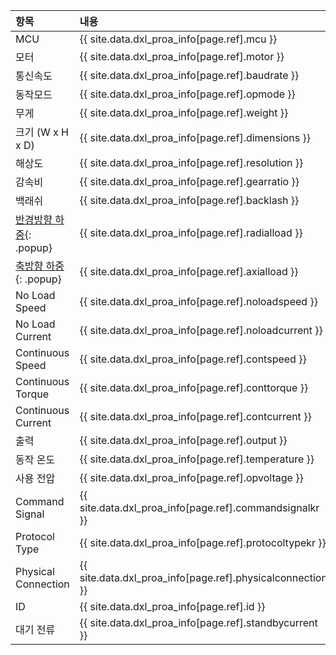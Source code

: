 
| 항목                      | 내용                                                                                                                                           |
|:--------------------------|:-----------------------------------------------------------------------------------------------------------------------------------------------|
| MCU                       | {{ site.data.dxl_proa_info[page.ref].mcu }}                                                                                                    |
| 모터                      | {{ site.data.dxl_proa_info[page.ref].motor }}                                                                                                  |
| 통신속도                  | {{ site.data.dxl_proa_info[page.ref].baudrate }}                                                                                               |
| 동작모드                  | {{ site.data.dxl_proa_info[page.ref].opmode }}                                                                                                 |
| 무게                      | {{ site.data.dxl_proa_info[page.ref].weight }}                                                                                                 |
| 크기 (W x H x D)          | {{ site.data.dxl_proa_info[page.ref].dimensions }}                                                                                             |
| 해상도                    | {{ site.data.dxl_proa_info[page.ref].resolution }}                                                                                             |
| 감속비                    | {{ site.data.dxl_proa_info[page.ref].gearratio }}                                                                                              |
| 백래쉬                    | {{ site.data.dxl_proa_info[page.ref].backlash }}          |{% if site.data.dxl_proa_info[page.ref].radialload != 'N/A' %}                      |
| [반경방향 하중]{: .popup} | {{ site.data.dxl_proa_info[page.ref].radialload }}         |{% else %}{% endif %}{% if site.data.dxl_proa_info[page.ref].axialload != 'N/A' %} |
| [축방향 하중]{: .popup}   | {{ site.data.dxl_proa_info[page.ref].axialload }}          |{% else %}{% endif %}                                                              |
| No Load Speed             | {{ site.data.dxl_proa_info[page.ref].noloadspeed }}                                                                                            |
| No Load Current           | {{ site.data.dxl_proa_info[page.ref].noloadcurrent }}                                                                                          |
| Continuous Speed          | {{ site.data.dxl_proa_info[page.ref].contspeed }}                                                                                              |
| Continuous Torque         | {{ site.data.dxl_proa_info[page.ref].conttorque }}                                                                                             |
| Continuous Current        | {{ site.data.dxl_proa_info[page.ref].contcurrent }}                                                                                            |
| 출력                      | {{ site.data.dxl_proa_info[page.ref].output }}                                                                                                 |
| 동작 온도                 | {{ site.data.dxl_proa_info[page.ref].temperature }}                                                                                            |
| 사용 전압                 | {{ site.data.dxl_proa_info[page.ref].opvoltage }}                                                                                              |
| Command Signal            | {{ site.data.dxl_proa_info[page.ref].commandsignalkr }}                                                                                        |
| Protocol Type             | {{ site.data.dxl_proa_info[page.ref].protocoltypekr }}                                                                                         |
| Physical Connection       | {{ site.data.dxl_proa_info[page.ref].physicalconnection }}                                                                                     |
| ID                        | {{ site.data.dxl_proa_info[page.ref].id }}                                                                                                     |
| 대기 전류                 | {{ site.data.dxl_proa_info[page.ref].standbycurrent }}                                                                                         |

[반경방향 하중]: /assets/images/dxl/axial_radial_load_pro.png
[축방향 하중]: /assets/images/dxl/axial_radial_load_pro.png
